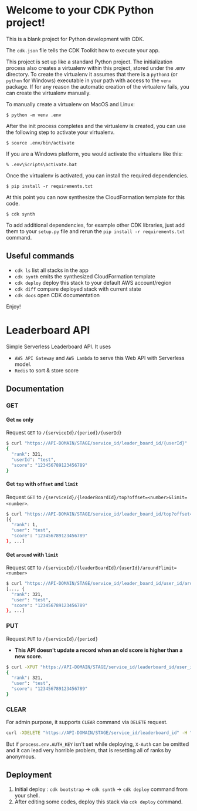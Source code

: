
# Welcome to your CDK Python project!

This is a blank project for Python development with CDK.

The `cdk.json` file tells the CDK Toolkit how to execute your app.

This project is set up like a standard Python project.  The initialization
process also creates a virtualenv within this project, stored under the .env
directory.  To create the virtualenv it assumes that there is a `python3`
(or `python` for Windows) executable in your path with access to the `venv`
package. If for any reason the automatic creation of the virtualenv fails,
you can create the virtualenv manually.

To manually create a virtualenv on MacOS and Linux:

```
$ python -m venv .env
```

After the init process completes and the virtualenv is created, you can use the following
step to activate your virtualenv.

```
$ source .env/bin/activate
```

If you are a Windows platform, you would activate the virtualenv like this:

```
% .env\Scripts\activate.bat
```

Once the virtualenv is activated, you can install the required dependencies.

```
$ pip install -r requirements.txt
```

At this point you can now synthesize the CloudFormation template for this code.

```
$ cdk synth
```

To add additional dependencies, for example other CDK libraries, just add
them to your `setup.py` file and rerun the `pip install -r requirements.txt`
command.

## Useful commands

 * `cdk ls`          list all stacks in the app
 * `cdk synth`       emits the synthesized CloudFormation template
 * `cdk deploy`      deploy this stack to your default AWS account/region
 * `cdk diff`        compare deployed stack with current state
 * `cdk docs`        open CDK documentation

Enjoy!


# Leaderboard API

Simple Serverless Leaderboard API. It uses

- `AWS API Gateway` and `AWS Lambda` to serve this Web API with Serverless model.
- `Redis` to sort & store score

## Documentation

### GET

#### Get `me` only

Request `GET` to `/{serviceId}/{period}/{userId}`

```bash
$ curl "https://API-DOMAIN/STAGE/service_id/leader_board_id/{userId}"
{
  "rank": 321,
  "userId": "test",
  "score": "123456789123456789"
}
```

#### Get `top` with `offset` and `limit`

Request `GET` to `/{serviceId}/{leaderBoardId}/top?offset=<number>&limit=<number>`.

```bash
$ curl "https://API-DOMAIN/STAGE/service_id/leader_board_id/top?offset=0&limit=10"
[{
  "rank": 1,
  "user": "test",
  "score": "123456789123456789"
}, ...]
```

#### Get `around` with `limit`

Request `GET` to `/{serviceId}/{leaderBoardId}/{userId}/around?limit=<number>`

```bash
$ curl "https://API-DOMAIN/STAGE/service_id/leader_board_id/user_id/around?limit=10"
[..., {
  "rank": 321,
  "user": "test",
  "score": "123456789123456789"
}, ...]
```

### PUT

Request `PUT` to `/{serviceId}/{period}`

- **This API doesn't update a record when an old score is higher than a new score.**

```bash
$ curl -XPUT "https://API-DOMAIN/STAGE/service_id/leaderboard_id/user_id" 
{
  "rank": 321,
  "user": "test",
  "score": "123456789123456789"
}
```

### CLEAR

For admin purpose, it supports `CLEAR` command via `DELETE` request.

```bash
curl -XDELETE "https://API-DOMAIN/STAGE/service_id/leaderboard_id" -H "X-Auth: admin-secret-token"
```

But if `process.env.AUTH_KEY` isn't set while deploying, `X-Auth` can be omitted and it can lead very horrible problem, that is resetting all of ranks by anonymous.

## Deployment

1. Initial deploy : `cdk bootstrap` -> `cdk synth` -> `cdk deploy` command from your shell.
2. After editing some codes, deploy this stack via `cdk deploy` command.